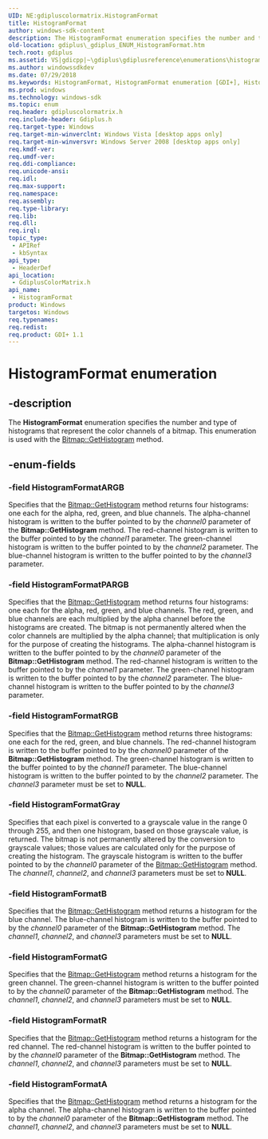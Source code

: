 ```yaml
---
UID: NE:gdipluscolormatrix.HistogramFormat
title: HistogramFormat
author: windows-sdk-content
description: The HistogramFormat enumeration specifies the number and type of histograms that represent the color channels of a bitmap. This enumeration is used with the Bitmap::GetHistogram method.
old-location: gdiplus\_gdiplus_ENUM_HistogramFormat.htm
tech.root: gdiplus
ms.assetid: VS|gdicpp|~\gdiplus\gdiplusreference\enumerations\histogramformat.htm
ms.author: windowssdkdev
ms.date: 07/29/2018
ms.keywords: HistogramFormat, HistogramFormat enumeration [GDI+], HistogramFormatA, HistogramFormatARGB, HistogramFormatB, HistogramFormatG, HistogramFormatGray, HistogramFormatPARGB, HistogramFormatR, HistogramFormatRGB, _gdiplus_ENUM_HistogramFormat, gdiplus._gdiplus_ENUM_HistogramFormat, gdipluscolormatrix/HistogramFormat, gdipluscolormatrix/HistogramFormatA, gdipluscolormatrix/HistogramFormatARGB, gdipluscolormatrix/HistogramFormatB, gdipluscolormatrix/HistogramFormatG, gdipluscolormatrix/HistogramFormatGray, gdipluscolormatrix/HistogramFormatPARGB, gdipluscolormatrix/HistogramFormatR, gdipluscolormatrix/HistogramFormatRGB
ms.prod: windows
ms.technology: windows-sdk
ms.topic: enum
req.header: gdipluscolormatrix.h
req.include-header: Gdiplus.h
req.target-type: Windows
req.target-min-winverclnt: Windows Vista [desktop apps only]
req.target-min-winversvr: Windows Server 2008 [desktop apps only]
req.kmdf-ver: 
req.umdf-ver: 
req.ddi-compliance: 
req.unicode-ansi: 
req.idl: 
req.max-support: 
req.namespace: 
req.assembly: 
req.type-library: 
req.lib: 
req.dll: 
req.irql: 
topic_type:
 - APIRef
 - kbSyntax
api_type:
 - HeaderDef
api_location:
 - GdiplusColorMatrix.h
api_name:
 - HistogramFormat
product: Windows
targetos: Windows
req.typenames: 
req.redist: 
req.product: GDI+ 1.1
---
```


# HistogramFormat enumeration


## -description


The <b>HistogramFormat</b> enumeration specifies the number and type of histograms that represent the color channels of a bitmap. This enumeration is used with the <a href="https://msdn.microsoft.com/en-us/library/ms536307(v=VS.85).aspx">Bitmap::GetHistogram</a> method.


## -enum-fields




### -field HistogramFormatARGB

Specifies that the <a href="https://msdn.microsoft.com/en-us/library/ms536307(v=VS.85).aspx">Bitmap::GetHistogram</a> method returns four histograms: one each for the alpha, red, green, and blue channels. The alpha-channel histogram is written to the buffer pointed to by the <i>channel0</i> parameter of the <b>Bitmap::GetHistogram</b> method. The red-channel histogram is written to the buffer pointed to by the <i>channel1</i> parameter. The green-channel histogram is written to the buffer pointed to by the <i>channel2</i> parameter.  The blue-channel histogram is written to the buffer pointed to by the <i>channel3</i> parameter.


### -field HistogramFormatPARGB

Specifies that the <a href="https://msdn.microsoft.com/en-us/library/ms536307(v=VS.85).aspx">Bitmap::GetHistogram</a> method returns four histograms: one each for the alpha, red, green, and blue channels. The red, green, and blue channels are each multiplied by the alpha channel before the histograms are created. The bitmap is not permanently altered when the color channels are multiplied by the alpha channel; that multiplication is only for the purpose of creating the histograms. The alpha-channel histogram is written to the buffer pointed to by the <i>channel0</i> parameter of the <b>Bitmap::GetHistogram</b> method. The red-channel histogram is written to the buffer pointed to by the <i>channel1</i> parameter. The green-channel histogram is written to the buffer pointed to by the <i>channel2</i> parameter.  The blue-channel histogram is written to the buffer pointed to by the <i>channel3</i> parameter.


### -field HistogramFormatRGB

Specifies that the <a href="https://msdn.microsoft.com/en-us/library/ms536307(v=VS.85).aspx">Bitmap::GetHistogram</a> method returns three histograms: one each for the red, green, and blue channels. The red-channel histogram is written to the buffer pointed to by the <i>channel0</i> parameter of the <b>Bitmap::GetHistogram</b> method. The green-channel histogram is written to the buffer pointed to by the <i>channel1</i> parameter. The blue-channel histogram is written to the buffer pointed to by the <i>channel2</i> parameter.  The <i>channel3</i> parameter must be set to <b>NULL</b>.


### -field HistogramFormatGray

Specifies that each pixel is converted to a grayscale value in the range 0 through 255, and then one histogram, based on those grayscale value, is returned. The bitmap is not permanently altered by the conversion to grayscale values; those values are calculated only for the purpose of creating the histogram. The grayscale histogram is written to the buffer pointed to by the <i>channel0</i> parameter of the <a href="https://msdn.microsoft.com/en-us/library/ms536307(v=VS.85).aspx">Bitmap::GetHistogram</a> method. The <i>channel1</i>, <i>channel2</i>, and <i>channel3</i> parameters must be set to <b>NULL</b>.


### -field HistogramFormatB

Specifies that the <a href="https://msdn.microsoft.com/en-us/library/ms536307(v=VS.85).aspx">Bitmap::GetHistogram</a> method returns a histogram for the blue channel. The blue-channel histogram is written to the buffer pointed to by the <i>channel0</i> parameter of the <b>Bitmap::GetHistogram</b> method. The <i>channel1</i>, <i>channel2</i>, and <i>channel3</i> parameters must be set to <b>NULL</b>.


### -field HistogramFormatG

Specifies that the <a href="https://msdn.microsoft.com/en-us/library/ms536307(v=VS.85).aspx">Bitmap::GetHistogram</a> method returns a histogram for the green channel. The green-channel histogram is written to the buffer pointed to by the <i>channel0</i> parameter of the <b>Bitmap::GetHistogram</b> method. The <i>channel1</i>, <i>channel2</i>, and <i>channel3</i> parameters must be set to <b>NULL</b>.


### -field HistogramFormatR

Specifies that the <a href="https://msdn.microsoft.com/en-us/library/ms536307(v=VS.85).aspx">Bitmap::GetHistogram</a> method returns a histogram for the red channel. The red-channel histogram is written to the buffer pointed to by the <i>channel0</i> parameter of the <b>Bitmap::GetHistogram</b> method. The <i>channel1</i>, <i>channel2</i>, and <i>channel3</i> parameters must be set to <b>NULL</b>.


### -field HistogramFormatA

Specifies that the <a href="https://msdn.microsoft.com/en-us/library/ms536307(v=VS.85).aspx">Bitmap::GetHistogram</a> method returns a histogram for the alpha channel. The alpha-channel histogram is written to the buffer pointed to by the <i>channel0</i> parameter of the <b>Bitmap::GetHistogram</b> method. The <i>channel1</i>, <i>channel2</i>, and <i>channel3</i> parameters must be set to <b>NULL</b>.

